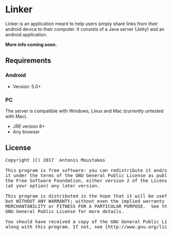 # Linker

Linker is an application meant to help users simply share links from their android device to their computer.
It consists of a Java server (Jetty) and an android application.

**More info coming soon.**


## Requirements

### Android
- Version: 5.0+

### PC
The server is compatible with Windows, Linux and Mac (currently untested with Mac).
- JRE version 8+
- Any browser



## License

<pre>
Copyright (C) 2017  Antonis Moustakos

This program is free software: you can redistribute it and/or modify
it under the terms of the GNU General Public License as published by
the Free Software Foundation, either version 2 of the License, or
(at your option) any later version.

This program is distributed in the hope that it will be useful,
but WITHOUT ANY WARRANTY; without even the implied warranty of
MERCHANTABILITY or FITNESS FOR A PARTICULAR PURPOSE.  See the
GNU General Public License for more details.

You should have received a copy of the GNU General Public License
along with this program. If not, see [http://www.gnu.org/licenses/].

</pre>

